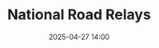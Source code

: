 ---
title: National Road Relays
location: Raheny, Dublin
date: 2025-04-27 14:00
latitude: 53.3522291
longitude: -6.3214874
results:
  - place: 15
    name: ND
    time: 5.48.0
    category: FS - Liffey Valley "A"
---
